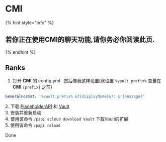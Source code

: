 # CMI

{% hint style="info" %}
## 若你正在使用CMI的聊天功能,请你务必你阅读此页.
{% endhint %}

## Ranks

1. 打开 **CMI** 的 config.yml . 然后像我这样设置(我设置 `%vault_prefix%` 变量在 **CMI** `{prefix}` 之前)

```yaml
GeneralFormat: '%vault_prefix% &f{displayName}&7: &r{message}'
```

2\. 下载 [PlaceholderAPI](https://www.spigotmc.org/resources/placeholderapi.6245/) 和 [Vault](https://github.com/MilkBowl/Vault/releases/latest)\
3\. 安装并重新启动\
4\. 使用该命令 `/papi ecloud download Vault` 下载Vault的扩展\
5\. 使用该命令 `/papi reload`

Done
